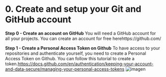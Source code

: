 # 0. Create and setup your Git and GitHub account

**Step 0 - Create an account on GitHub**
You will need a GitHub account for all your projects. You can create an account for free herehttps://github.com/

**Step 1 - Create a Personal Access Token on Github**
To have access to your repositories and authenticate yourself, you need to create a Personal Access Token on Github.
You can follow this tutorial to create a token.https://docs.github.com/en/authentication/keeping-your-account-and-data-secure/managing-your-personal-access-tokens
![imagen](https://s3.eu-west-3.amazonaws.com/hbtn.intranet/uploads/medias/2022/2/5324a3dea7703623ea16353796ee5dcc82514391.png?X-Amz-Algorithm=AWS4-HMAC-SHA256&X-Amz-Credential=AKIA4MYA5JM5DUTZGMZG%2F20240711%2Feu-west-3%2Fs3%2Faws4_request&X-Amz-Date=20240711T145620Z&X-Amz-Expires=86400&X-Amz-SignedHeaders=host&X-Amz-Signature=b576e8b667129de1325c0f88ddf2b7de4435167ff7860db79a88cf7dfc45f256)



